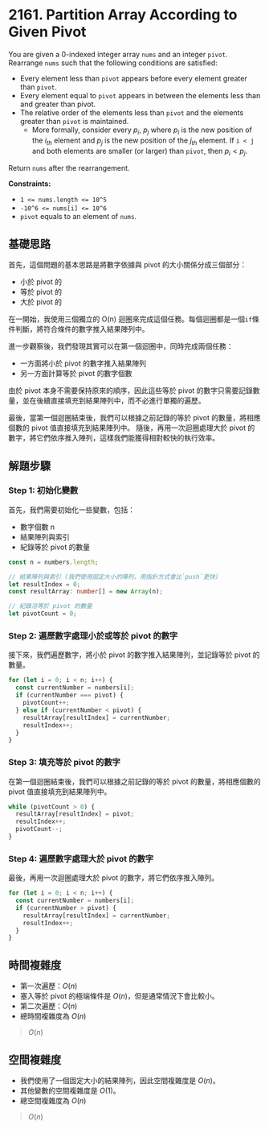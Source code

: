 # 2161. Partition Array According to Given Pivot

You are given a 0-indexed integer array `nums` and an integer `pivot`. 
Rearrange `nums` such that the following conditions are satisfied:

- Every element less than `pivot` appears before every element greater than `pivot`.
- Every element equal to `pivot` appears in between the elements less than and greater than pivot.
- The relative order of the elements less than `pivot` and the elements greater than `pivot` is maintained.
  - More formally, consider every $p_i$, $p_j$ where $p_i$ is the new position of the $i_{th}$ element and 
    $p_j$ is the new position of the $j_{th}$ element. If `i < j` and both elements are smaller (or larger) than `pivot`, then $p_i < p_j$.

Return `nums` after the rearrangement.

**Constraints:**

- `1 <= nums.length <= 10^5`
- `-10^6 <= nums[i] <= 10^6`
- `pivot` equals to an element of `nums`.

## 基礎思路

首先，這個問題的基本思路是將數字依據與 pivot 的大小關係分成三個部分：
- 小於 pivot 的
- 等於 pivot 的
- 大於 pivot 的

在一開始，我使用三個獨立的 O(n) 迴圈來完成這個任務。每個迴圈都是一個`if`條件判斷，將符合條件的數字推入結果陣列中。

進一步觀察後，我們發現其實可以在第一個迴圈中，同時完成兩個任務：
- 一方面將小於 pivot 的數字推入結果陣列
- 另一方面計算等於 pivot 的數字個數

由於 pivot 本身不需要保持原來的順序，因此這些等於 pivot 的數字只需要記錄數量，並在後續直接填充到結果陣列中，而不必進行單獨的遍歷。

最後，當第一個迴圈結束後，我們可以根據之前記錄的等於 pivot 的數量，將相應個數的 pivot 值直接填充到結果陣列中。
隨後，再用一次迴圈處理大於 pivot 的數字，將它們依序推入陣列，這樣我們能獲得相對較快的執行效率。

## 解題步驟

### Step 1: 初始化變數

首先，我們需要初始化一些變數，包括：
- 數字個數 n
- 結果陣列與索引
- 紀錄等於 pivot 的數量

```typescript
const n = numbers.length;

// 結果陣列與索引 (我們使用固定大小的陣列，用指針方式會比`push`更快)
let resultIndex = 0;
const resultArray: number[] = new Array(n);

// 紀錄洽等於 pivot 的數量
let pivotCount = 0;
```

### Step 2: 遍歷數字處理小於或等於 pivot 的數字

接下來，我們遍歷數字，將小於 pivot 的數字推入結果陣列，並記錄等於 pivot 的數量。

```typescript
for (let i = 0; i < n; i++) {
  const currentNumber = numbers[i];
  if (currentNumber === pivot) {
    pivotCount++;
  } else if (currentNumber < pivot) {
    resultArray[resultIndex] = currentNumber;
    resultIndex++;
  }
}
```

### Step 3: 填充等於 pivot 的數字

在第一個迴圈結束後，我們可以根據之前記錄的等於 pivot 的數量，將相應個數的 pivot 值直接填充到結果陣列中。

```typescript
while (pivotCount > 0) {
  resultArray[resultIndex] = pivot;
  resultIndex++;
  pivotCount--;
}
```

### Step 4: 遍歷數字處理大於 pivot 的數字

最後，再用一次迴圈處理大於 pivot 的數字，將它們依序推入陣列。

```typescript
for (let i = 0; i < n; i++) {
  const currentNumber = numbers[i];
  if (currentNumber > pivot) {
    resultArray[resultIndex] = currentNumber;
    resultIndex++;
  }
}
```


## 時間複雜度

- 第一次遍歷：$O(n)$
- 塞入等於 pivot 的極端條件是 $O(n)$，但是通常情況下會比較小。
- 第二次遍歷：$O(n)$
- 總時間複雜度為 $O(n)$

> $O(n)$

## 空間複雜度

- 我們使用了一個固定大小的結果陣列，因此空間複雜度是 $O(n)$。
- 其他變數的空間複雜度是 $O(1)$。
- 總空間複雜度為 $O(n)$

> $O(n)$
